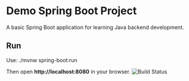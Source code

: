 # Demo Spring Boot Project

A basic Spring Boot application for learning Java backend development.

## Run
Use:
./mvnw spring-boot:run

Then open **http://localhost:8080** in your browser.
![Build Status](https://github.com/elchibek5/usefy-demo)
